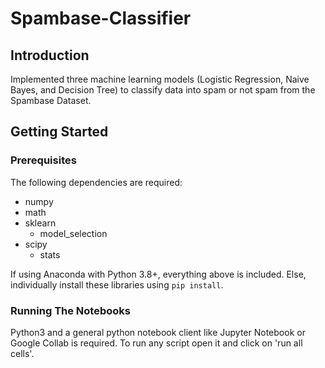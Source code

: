 # Spambase-Classifier

## Introduction

Implemented three machine learning models (Logistic Regression, Naive Bayes, and Decision Tree) to classify data into spam or not spam from the Spambase Dataset.

## Getting Started

### Prerequisites

The following dependencies are required:<br/>

* numpy
* math
* sklearn
    * model_selection
* scipy
    * stats

If using Anaconda with Python 3.8+, everything above is included. Else, individually install these libraries using `pip install`.

### Running The Notebooks

Python3 and a general python notebook client like Jupyter Notebook or Google Collab is required. To run any script open it and click on 'run all cells'.
